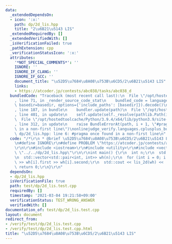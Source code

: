 ```yaml
---
data:
  _extendedDependsOn:
  - icon: ':x:'
    path: dp/2d_lis.hpp
    title: "2\u6B21\u5143 LIS"
  _extendedRequiredBy: []
  _extendedVerifiedWith: []
  _isVerificationFailed: true
  _pathExtension: cpp
  _verificationStatusIcon: ':x:'
  attributes:
    '*NOT_SPECIAL_COMMENTS*': ''
    IGNORE: ''
    IGNORE_IF_CLANG: ''
    IGNORE_IF_GCC: ''
    document_title: "\u52D5\u7684\u8A08\u753B\u6CD5/2\u6B21\u5143 LIS"
    links:
    - https://atcoder.jp/contests/abc038/tasks/abc038_d
  bundledCode: "Traceback (most recent call last):\n  File \"/opt/hostedtoolcache/Python/3.9.4/x64/lib/python3.9/site-packages/onlinejudge_verify/documentation/build.py\"\
    , line 71, in _render_source_code_stat\n    bundled_code = language.bundle(stat.path,\
    \ basedir=basedir, options={'include_paths': [basedir]}).decode()\n  File \"/opt/hostedtoolcache/Python/3.9.4/x64/lib/python3.9/site-packages/onlinejudge_verify/languages/cplusplus.py\"\
    , line 187, in bundle\n    bundler.update(path)\n  File \"/opt/hostedtoolcache/Python/3.9.4/x64/lib/python3.9/site-packages/onlinejudge_verify/languages/cplusplus_bundle.py\"\
    , line 401, in update\n    self.update(self._resolve(pathlib.Path(included), included_from=path))\n\
    \  File \"/opt/hostedtoolcache/Python/3.9.4/x64/lib/python3.9/site-packages/onlinejudge_verify/languages/cplusplus_bundle.py\"\
    , line 312, in update\n    raise BundleErrorAt(path, i + 1, \"#pragma once found\
    \ in a non-first line\")\nonlinejudge_verify.languages.cplusplus_bundle.BundleErrorAt:\
    \ dp/2d_lis.hpp: line 6: #pragma once found in a non-first line\n"
  code: "/*\r\n * @brief \u52D5\u7684\u8A08\u753B\u6CD5/2\u6B21\u5143 LIS\r\n */\r\
    \n#define IGNORE\r\n#define PROBLEM \"https://atcoder.jp/contests/abc038/tasks/abc038_d\"\
    \r\n\r\n#include <iostream>\r\n#include <utility>\r\n#include <vector>\r\n#include\
    \ \"../../dp/2d_lis.hpp\"\r\n\r\nint main() {\r\n  int n;\r\n  std::cin >> n;\r\
    \n  std::vector<std::pair<int, int>> wh(n);\r\n  for (int i = 0; i < n; ++i) std::cin\
    \ >> wh[i].first >> wh[i].second;\r\n  std::cout << lis_2d(wh) << '\\n';\r\n \
    \ return 0;\r\n}\r\n"
  dependsOn:
  - dp/2d_lis.hpp
  isVerificationFile: true
  path: test/dp/2d_lis.test.cpp
  requiredBy: []
  timestamp: '2021-03-04 19:21:58+09:00'
  verificationStatus: TEST_WRONG_ANSWER
  verifiedWith: []
documentation_of: test/dp/2d_lis.test.cpp
layout: document
redirect_from:
- /verify/test/dp/2d_lis.test.cpp
- /verify/test/dp/2d_lis.test.cpp.html
title: "\u52D5\u7684\u8A08\u753B\u6CD5/2\u6B21\u5143 LIS"
---
```

